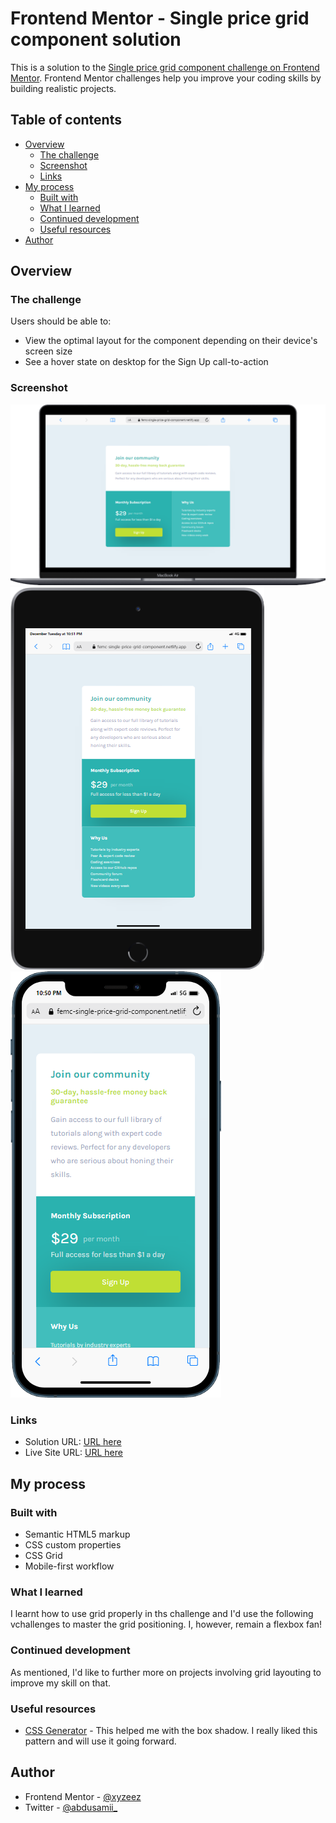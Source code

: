 # Frontend Mentor - Single price grid component solution

This is a solution to the [Single price grid component challenge on Frontend Mentor](https://www.frontendmentor.io/challenges/single-price-grid-component-5ce41129d0ff452fec5abbbc). Frontend Mentor challenges help you improve your coding skills by building realistic projects. 

## Table of contents

- [Overview](#overview)
  - [The challenge](#the-challenge)
  - [Screenshot](#screenshot)
  - [Links](#links)
- [My process](#my-process)
  - [Built with](#built-with)
  - [What I learned](#what-i-learned)
  - [Continued development](#continued-development)
  - [Useful resources](#useful-resources)
- [Author](#author)

## Overview

### The challenge

Users should be able to:

- View the optimal layout for the component depending on their device's screen size
- See a hover state on desktop for the Sign Up call-to-action

### Screenshot

![](./images/Web%20View.png)
![](./images/Tab%20View.png)
![](./images/mobile%20View.png)


### Links

- Solution URL: [URL here](https://www.frontendmentor.io/solutions/single-price-grid-component-y9Ia7univF)
- Live Site URL: [URL here](https://femc-single-price-grid-component.netlify.app/)

## My process

### Built with

- Semantic HTML5 markup
- CSS custom properties
- CSS Grid
- Mobile-first workflow

### What I learned

I learnt how to use grid properly in ths challenge and I'd use the following vchallenges to master the grid positioning. I, however, remain a flexbox fan!

### Continued development

As mentioned, I'd like to further more on projects involving grid layouting to improve my skill on that.


### Useful resources

- [CSS Generator](https://cssgenerator.org/box-shadow-css-generator.html) - This helped me with the box shadow. I really liked this pattern and will use it going forward.

## Author

- Frontend Mentor - [@xyzeez](https://www.frontendmentor.io/profile/xyzeez)
- Twitter - [@abdusamii_](https://twitter.com/abdusamii_)
